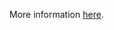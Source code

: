 More information [here](https://docs.prismacloud.io/en/enterprise-edition/policy-reference/aws-policies/aws-general-policies/bc-aws-298).
